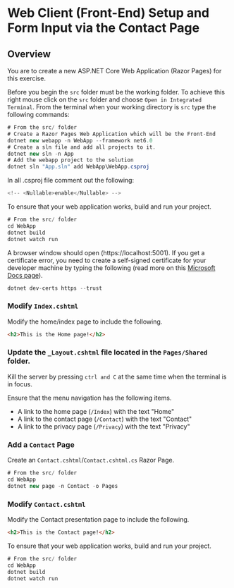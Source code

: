 # Web Client (Front-End) Setup and Form Input via the Contact Page

## Overview

You are to create a new ASP.NET Core Web Application (Razor Pages) for this exercise.

Before you begin the `src` folder must be the working folder.
To achieve this right mouse click on the `src` folder and choose `Open in Integrated Terminal`.
From the terminal when your working directory is `src` type the following commands:

```csharp
# From the src/ folder
# Create a Razor Pages Web Application which will be the Front-End
dotnet new webapp -n WebApp --framework net6.0
# Create a sln file and add all projects to it.
dotnet new sln -n App
# Add the webapp project to the solution
dotnet sln "App.sln" add WebApp\WebApp.csproj
```
In all .csproj file comment out the following:
```csharp
<!-- <Nullable>enable</Nullable> -->
```

To ensure that your web application works, build and run your project.

```csharp
# From the src/ folder
cd WebApp
dotnet build
dotnet watch run
```

A browser window should open (https://localhost:5001). If you get a certificate error, you need to create a self-signed certificate for your developer machine by typing the following (read more on this [Microsoft Docs page](https://docs.microsoft.com/aspnet/core/security/enforcing-ssl#trust-the-aspnet-core-https-development-certificate-on-windows-and-macos)).

```csharp
dotnet dev-certs https --trust
```

### Modify `Index.cshtml`

Modify the home/index page to include the following.

```html
<h2>This is the Home page!</h2>
```

### Update the `_Layout.cshtml` file located in the `Pages/Shared` folder.

Kill the server by pressing `ctrl and C` at the same time when the terminal is in focus.

Ensure that the menu navigation has the following items.

- A link to the home page (`/Index`) with the text "Home"
- A link to the contact page (`/Contact`) with the text "Contact"
- A link to the privacy page (`/Privacy`) with the text "Privacy"

### Add a `Contact` Page

Create an `Contact.cshtml`/`Contact.cshtml.cs` Razor Page.

```csharp
# From the src/ folder
cd WebApp
dotnet new page -n Contact -o Pages
```

### Modify `Contact.cshtml`

Modify the Contact presentation page to include the following.

```html
<h2>This is the Contact page!</h2>
```

To ensure that your web application works, build and run your project.

```csharp
# From the src/ folder
cd WebApp
dotnet build
dotnet watch run
```